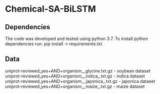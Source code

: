 # Chemical-SA-BiLSTM
## Dependencies
The code was developed and tested using python 3.7.
To install python dependencies run: pip install -r requirements.txt
## Data
uniprot-reviewed_yes+AND+organism__glycine.txt.gz - soybean dataset
uniprot-reviewed_yes+AND+organism__indica_.txt.gz - indica dataset
uniprot-reviewed_yes+AND+organism__japonica_.txt.gz - japonica dataset
uniprot-reviewed_yes+AND+organism__maize_.txt.gz - maize dataset
